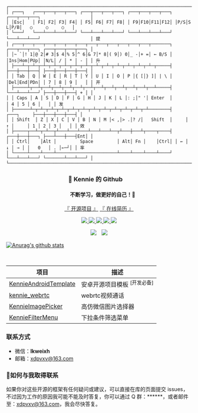 <p align="center">

<!-- <a href=""><img src="" alt="提升开发效率" width="50%"/></a> -->

```
┌───────────────────────────────────────────────────────────────────────────────────────────────┐
│ ┌───┐   ┌───┬───┬───┬───┐ ┌───┬───┬───┬───┐ ┌───┬───┬───┬───┐ ┌───┬───┬───┐                   │
│ │Esc│   │ F1│ F2│ F3│ F4│ │ F5│ F6│ F7│ F8│ │ F9│F10│F11│F12│ │P/S│S L│P/B│   ○     ○     ○   │
│ └───┘   └───┴───┴───┴───┘ └───┴───┴───┴───┘ └───┴───┴───┴───┘ └───┴───┴───┘                   │ 提
│ ┌───┬───┬───┬───┬───┬───┬───┬───┬───┬───┬───┬───┬───┬───────┐ ┌───┬───┬───┐ ┌───┬───┬───┬───┐ │
│ │~ `│! 1│@ 2│# 3│$ 4│% 5│^ 6│& 7│* 8│( 9│) 0│_ -│+ =│ ← B/S │ │Ins│Hom│PUp│ │N/L│ / │ * │ - │ │ 升
│ ├───┴─┬─┴─┬─┴─┬─┴─┬─┴─┬─┴─┬─┴─┬─┴─┬─┴─┬─┴─┬─┴─┬─┴─┬─┴─┬─────┤ ├───┼───┼───┤ ├───┼───┼───┼───┤ │ 
│ │ Tab │ Q │ W │ E │ R │ T │ Y │ U │ I │ O │ P │{ [│} ]│ | \ │ │Del│End│PDn│ │ 7 │ 8 │ 9 │   │ │ 开  
│ ├─────┴┬──┴┬──┴┬──┴┬──┴┬──┴┬──┴┬──┴┬──┴┬──┴┬──┴┬──┴┬──┴─────┤ └───┴───┴───┘ ├───┼───┼───┤ + │ │ 
│ │ Caps │ A │ S │ D │ F │ G │ H │ J │ K │ L │: ;│" '│ Enter  │               │ 4 │ 5 │ 6 │   │ │ 发
│ ├──────┴─┬─┴─┬─┴─┬─┴─┬─┴─┬─┴─┬─┴─┬─┴─┬─┴─┬─┴─┬─┴─┬─┴────────┤     ┌───┐     ├───┼───┼───┼───┤ │
│ │ Shift  │ Z │ X │ C │ V │ B │ N │ M │< ,│> .│? /│   Shift  │     │ ↑ │     │ 1 │ 2 │ 3 │   │ │ 效
│ ├─────┬──┴─┬─┴──┬┴───┴───┴───┴───┴───┴──┬┴───┼───┴┬────┬────┤ ┌───┼───┼───┐ ├───┴───┼───┤Ent│ │
│ │ Ctrl│    │Alt │         Space         │ Alt│ Fn │    │Ctrl│ │ ← │ ↓ │ → │ │   0   │ . │←─┘│ │ 率
│ └─────┴────┴────┴───────────────────────┴────┴────┴────┴────┘ └───┴───┴───┘ └───────┴───┴───┘ │
└───────────────────────────────────────────────────────────────────────────────────────────────┘
```

</p>

<h3 align="center">
🚀 Kennie 的 Github &nbsp;&nbsp;&nbsp;&nbsp;
</h3>
<h4 align="center">
&nbsp;&nbsp;&nbsp;&nbsp;&nbsp;&nbsp;不断学习，做更好的自己！💪 
</h3>

<p align="center">
<a href="https://github.com/kennielab?tab=repositories">『 开源项目 』</a>
<a href="https://kennielab.github.io/Resume/">『 在线简历 』</a>
</p>

<p align="center">
<a href="https://www.baidu.com">
    <img src="https://img.shields.io/badge/🔥%20简书地址-brightness.svg" />
  </a>
  <a href="https://www.baidu.com">
    <img src="https://img.shields.io/badge/🚀%20微信公众号-brightness.svg" />
  </a>
  <a href="https://gitee.com/kennielab">
    <img src="https://img.shields.io/badge/🐴%20码云地址-brightness.svg" />
  </a>
  <a href="https://qm.qq.com/cgi-bin/qm/qr?k=7eeXOuUkZl5A5jLBh4WgcWsma2VxK6hJ&jump_from=webapi">
    <img src="https://img.shields.io/badge/🐧%20加入Q群-brightness.svg" />
  </a>
  <a href="https://github.com/kennielab">
    <img src="https://komarev.com/ghpvc/?username=kennielab&color=brightgreen&label=👁%20Views" />
  </a>  
</p>

<p align="center">
<img src="https://img.shields.io/badge/Android-Programmer-green?style=flat&logo=appveyor" />　<img src="https://img.shields.io/badge/Language-Kotlin-blue?style=flat&logo=appveyor" />
</p>

<p align="center">

[![Anurag's github stats](https://github-readme-stats.vercel.app/api?username=kennielab&theme=vue-dark&show_icons=true)](https://github.com/kennielab)

</p>

<br>

 | 项目                                                         | 描述                                                         |
| ------------------------------------------------------------ | ------------------------------------------------------------ |
| [KennieAndroidTemplate](https://github.com/kennielab/KennieAndroidTemplate)    | 安卓开源项目模板 <sup>[开发必备]</sup> |
| [kennie_webrtc](https://github.com/kennielab/kennie_webrtc)    | webrtc视频通话 |
| [KennieImagePicker](https://github.com/kennielab/KennieImagePicker)    | 高仿微信图片选择器 |
| [KennieFilterMenu](https://github.com/kennielab/KennieFilterMenu)    | 下拉条件筛选菜单 |

### 联系方式
- 微信：**lkweixh**
- 邮箱：xdpvxv@163.com

### 📧如何与我取得联系

如果你对这些开源的框架有任何疑问或建议，可以直接在库的页面提交 issues，不过因为工作的原因我可能不能及时答复，你可以通过 Q 群：******，或者邮件至：xdpvxv@163.com，我会尽快答复。



